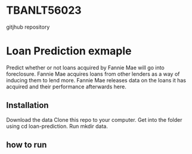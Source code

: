 # TBANLT56023
gitjhub repository
# Loan Prediction exmaple
Predict whether or not loans acquired by Fannie Mae will go into foreclosure. Fannie Mae acquires loans from other lenders as a way of inducing them to lend more. Fannie Mae releases data on the loans it has acquired and their performance afterwards here.

## Installation
Download the data
Clone this repo to your computer.
Get into the folder using cd loan-prediction.
Run mkdir data.
## how to run
